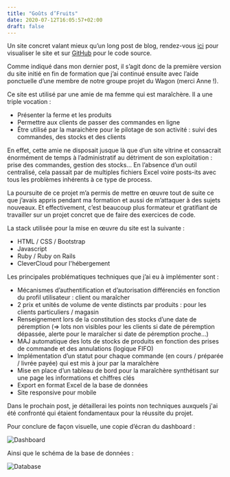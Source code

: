 ```yaml
---
title: "Goûts d’Fruits"
date: 2020-07-12T16:05:57+02:00
draft: false
---
```


Un site concret valant mieux qu’un long post de blog, rendez-vous [ici](https://www.goutsdfruits.fr) pour visualiser le site et sur [GitHub](https://github.com/VincentGuilleux/goutsdfruits) pour le code source.

Comme indiqué dans mon dernier post, il s’agit donc de la première version du site initié en fin de formation que j’ai continué ensuite avec l’aide ponctuelle d’une membre de notre groupe projet du Wagon (merci Anne !).

Ce site est utilisé par une amie de ma femme qui est maraîchère. Il a une triple vocation :
* Présenter la ferme et les produits
* Permettre aux clients de passer des commandes en ligne
* Être utilisé par la maraichère pour le pilotage de son activité : suivi des commandes, des stocks et des clients

En effet, cette amie ne disposait jusque là que d’un site vitrine et consacrait énormément de temps à l’administratif au détriment de son exploitation : prise des commandes, gestion des stocks… En l’absence d’un outil centralisé, cela passait par de multiples fichiers Excel voire posts-its avec tous les problèmes inhérents à ce type de process.

La poursuite de ce projet m’a permis de mettre en œuvre tout de suite ce que j’avais appris pendant ma formation et aussi de m’attaquer à des sujets nouveaux. Et effectivement, c’est beaucoup plus formateur et gratifiant de travailler sur un projet concret que de faire des exercices de code.

La stack utilisée pour la mise en œuvre du site est la suivante :
* HTML / CSS / Bootstrap
* Javascript
* Ruby / Ruby on Rails
* CleverCloud pour l'hébergement

Les principales problématiques techniques que j’ai eu à implémenter sont :
* Mécanismes d’authentification et d’autorisation différenciés en fonction du profil utilisateur : client ou maraîcher
* 2 prix et unités de volume de vente distincts par produits : pour les clients particuliers / magasin
* Renseignement lors de la constitution des stocks d’une date de péremption (=> lots non visibles pour les clients si date de péremption dépassée, alerte pour le maraîcher si date de péremption proche…)
* MAJ automatique des lots de stocks de produits en fonction des prises de commande et des annulations (logique FIFO)
* Implémentation d’un statut pour chaque commande (en cours / préparée / livrée payée) qui est mis à jour par la maraîchère
* Mise en place d’un tableau de bord pour la maraîchère synthétisant sur une page les informations et chiffres clés
* Export en format Excel de la base de données
* Site responsive pour mobile

Dans le prochain post, je détaillerai les points non techniques auxquels j'ai été confronté qui étaient fondamentaux pour la réussite du projet.


Pour conclure de façon visuelle, une copie d’écran du dashboard :

![Dashboard](/post4/dashboard.png)

Ainsi que le schéma de la base de données :


![Database](/post4/database.png)
